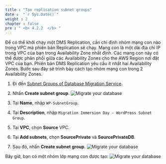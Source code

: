 ```yaml
---
title : "Tạo replication subnet groups"
date :  "`r Sys.Date()`" 
weight : 2  
chapter : false
pre : " <b> 4.2.2  </b> "
---
```


Để có thể khởi chạy một DMS Replication, cần chỉ định nhóm mạng con nào trong VPC mà phiên bản Replication sẽ chạy. Mạng con là một dải địa chỉ IP trong VPC của bạn trong Availability Zone nhất định. Các mạng con này có thể được phân phối giữa các Availability Zones cho the AWS Region nơi đặt VPC của bạn. Phiên bản DMS Replication yêu cầu ít nhất hai Availability Zones. Bước sau đây sẽ trình bày cách tạo nhóm mạng con trong 2 Availability Zones.

1. Đi đến [Subnet Groups of Database Migration Service](https://us-west-2.console.aws.amazon.com/dms/v2/home?region=us-west-2#subnetGroup).
2. Nhấn **Create subnet group**.
![Migrate your database](/images/4.migrateinfra/4.2migratedb/4.2.2subnetgroup/4.2.2.1subnetgroup.png?width=90pc)

3. Tại **Name**, nhập ```WP-SubnetGroup```.
4. Tại **Description**, nhập ```Migration Immersion Day - WordPress Subnet Group```.
5. Tại **VPC**, chọn **Source** VPC.
6. Tại **Add subnets**, chọn **SourcePrivate** và **SourcePrivateDB**.
7. Sau đó, nhấn **Create subnet group**.
![Migrate your database](/images/4.migrateinfra/4.2migratedb/4.2.2subnetgroup/4.2.2.2subnetgroup.png?width=90pc)

Bây giờ, bạn có một nhóm lớp mạng con được tạo:
![Migrate your database](/images/4.migrateinfra/4.2migratedb/4.2.2subnetgroup/4.2.2.3subnetgroup.png?width=90pc)
